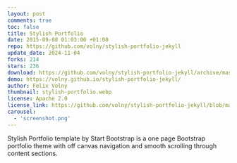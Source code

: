 ```yaml
---
layout: post
comments: true
toc: false
title: Stylish Portfolio
date: 2015-09-08 01:03:00 +01:00
repo: https://github.com/volny/stylish-portfolio-jekyll
update_date: 2024-11-04
forks: 214
stars: 236
download: https://github.com/volny/stylish-portfolio-jekyll/archive/master.zip
demo: https://volny.github.io/stylish-portfolio-jekyll/
author: Felix Volny
thumbnail: stylish-portfolio.webp
license: Apache 2.0
license_link: https://github.com/volny/stylish-portfolio-jekyll/blob/master/LICENSE
carousel:
  - 'screenshot.png'
---
```


Stylish Portfolio template by Start Bootstrap is a one page Bootstrap portfolio theme with off canvas navigation and smooth scrolling through content sections.
